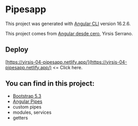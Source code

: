 # Pipesapp

This project was generated with [Angular CLI](https://github.com/angular/angular-cli) version 16.2.6.

This project comes from [Angular desde cero](https://www.udemy.com/course/angular-desde-cero), Yirsis Serrano.

## Deploy

[https://yirsis-04-pipesapp.netlify.app/](https://yirsis-04-pipesapp.netlify.app/) <= Click here.

## You can find in this project:

- [Bootstrap 5.3](https://getbootstrap.com/)
- [Angular Pipes](https://angular.io/api?type=pipe)
- custom pipes
- modules, services
- getters